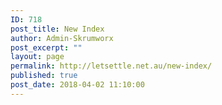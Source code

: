 ```yaml
---
ID: 718
post_title: New Index
author: Admin-Skrumworx
post_excerpt: ""
layout: page
permalink: http://letsettle.net.au/new-index/
published: true
post_date: 2018-04-02 11:10:00
---
```

<script src="//d3plus.org/js/d3.js"></script>

<!-- load D3plus after D3js -->
<script src="//d3plus.org/js/d3plus.js"></script>

<!-- create container element for visualization -->
<div id="viz"></div>
<script>
  // sample data array
  var sample_data = [
    {"year": 1991, "name":"alpha", "value": 17},
    {"year": 1992, "name":"alpha", "value": 20},
    {"year": 1993, "name":"alpha", "value": 25},
    {"year": 1994, "name":"alpha", "value": 33},
    {"year": 1995, "name":"alpha", "value": 52},
    {"year": 1991, "name":"beta", "value": 36},
    {"year": 1992, "name":"beta", "value": 32},
    {"year": 1993, "name":"beta", "value": 40},
    {"year": 1994, "name":"beta", "value": 58},
    {"year": 1995, "name":"beta", "value": 13},
    {"year": 1991, "name":"gamma", "value": 24},
    {"year": 1992, "name":"gamma", "value": 27},
    {"year": 1994, "name":"gamma", "value": 35},
    {"year": 1995, "name":"gamma", "value": 40}
  ]
  // instantiate d3plus
  var visualization = d3plus.viz()
    .container("#viz")  // container DIV to hold the visualization
    .data(sample_data)  // data to use with the visualization
    .type("line")       // visualization type
    .id("name")         // key for which our data is unique on
    .text("name")       // key to use for display text
    .y("value")         // key to use for y-axis
    .x("year")          // key to use for x-axis
    .draw()             // finally, draw the visualization!
</script>